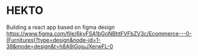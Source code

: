 # HEKTO
Building a react app based on figma design 
https://www.figma.com/file/6kyFSA1bGoNBhtFVFbZV3c/Ecommerce---0-(Furnitures)?type=design&node-id=1-38&mode=design&t=h8A9iGojuJXerwFL-0
